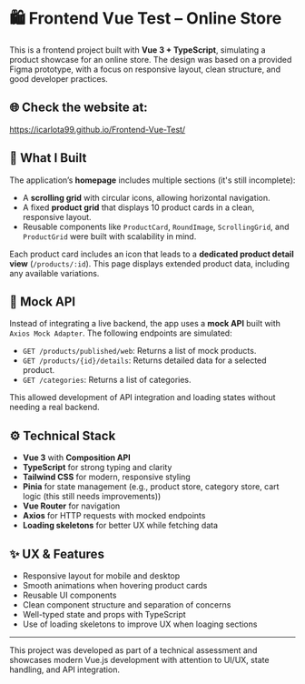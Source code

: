 # 🛍️ Frontend Vue Test – Online Store

This is a frontend project built with **Vue 3 + TypeScript**, simulating a product showcase for an online store. The design was based on a provided Figma prototype, with a focus on responsive layout, clean structure, and good developer practices.

## 🌐 Check the website at:
https://icarlota99.github.io/Frontend-Vue-Test/

## 🧩 What I Built

The application’s **homepage** includes multiple sections (it's still incomplete):

- A **scrolling grid** with circular icons, allowing horizontal navigation.
- A fixed **product grid** that displays 10 product cards in a clean, responsive layout.
- Reusable components like `ProductCard`, `RoundImage`, `ScrollingGrid`, and `ProductGrid` were built with scalability in mind.

Each product card includes an icon that leads to a **dedicated product detail view** (`/products/:id`). This page displays extended product data, including any available variations.

## 🔌 Mock API

Instead of integrating a live backend, the app uses a **mock API** built with `Axios Mock Adapter`. The following endpoints are simulated:

- `GET /products/published/web`: Returns a list of mock products.
- `GET /products/{id}/details`: Returns detailed data for a selected product.
- `GET /categories`: Returns a list of categories.

This allowed development of API integration and loading states without needing a real backend.

## ⚙️ Technical Stack

- **Vue 3** with **Composition API**
- **TypeScript** for strong typing and clarity
- **Tailwind CSS** for modern, responsive styling
- **Pinia** for state management (e.g., product store, category store, cart logic (this still needs improvements))
- **Vue Router** for navigation
- **Axios** for HTTP requests with mocked endpoints
- **Loading skeletons** for better UX while fetching data

## ✨ UX & Features

- Responsive layout for mobile and desktop
- Smooth animations when hovering product cards
- Reusable UI components
- Clean component structure and separation of concerns
- Well-typed state and props with TypeScript
- Use of loading skeletons to improve UX when loaging sections

---

This project was developed as part of a technical assessment and showcases modern Vue.js development with attention to UI/UX, state handling, and API integration.
